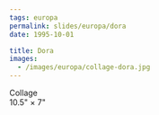 ```yaml
---
tags: europa
permalink: slides/europa/dora
date: 1995-10-01

title: Dora
images:
  - /images/europa/collage-dora.jpg
---
```

Collage  
10.5" × 7"